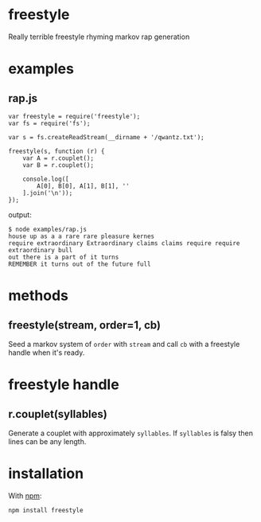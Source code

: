 freestyle
=========

Really terrible freestyle rhyming markov rap generation

examples
========

rap.js
------

    var freestyle = require('freestyle');
    var fs = require('fs');

    var s = fs.createReadStream(__dirname + '/qwantz.txt');

    freestyle(s, function (r) {
        var A = r.couplet();
        var B = r.couplet();
        
        console.log([
            A[0], B[0], A[1], B[1], ''
        ].join('\n'));
    });

output:

    $ node examples/rap.js
    house up as a a rare rare pleasure kernes
    require extraordinary Extraordinary claims claims require require extraordinary bull
    out there is a part of it turns
    REMEMBER it turns out of the future full

methods
=======

freestyle(stream, order=1, cb)
------------------------------

Seed a markov system of `order` with `stream` and call `cb` with a freestyle
handle when it's ready.

freestyle handle
================

r.couplet(syllables)
--------------------

Generate a couplet with approximately `syllables`.
If `syllables` is falsy then lines can be any length.

installation
============

With [npm](http://npmjs.org):

    npm install freestyle
